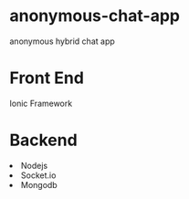# anonymous-chat-app
anonymous hybrid chat app

<h1> Front End </h1>
 Ionic Framework
 
<h1> Backend </h1>
<li> Nodejs </li>
<li> Socket.io </li>
<li> Mongodb </li>

